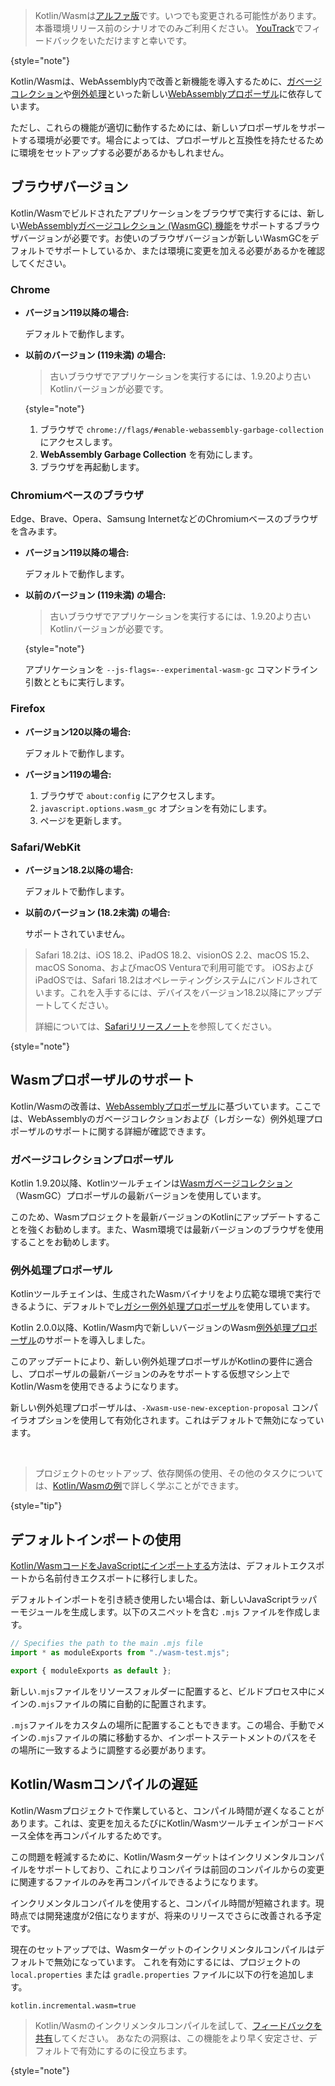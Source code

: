 [//]: # (title: トラブルシューティング)

> Kotlin/Wasmは[アルファ版](components-stability.md)です。いつでも変更される可能性があります。本番環境リリース前のシナリオでのみご利用ください。
> [YouTrack](https://youtrack.jetbrains.com/issue/KT-56492)でフィードバックをいただけますと幸いです。
>
{style="note"}

Kotlin/Wasmは、WebAssembly内で改善と新機能を導入するために、[ガベージコレクション](#garbage-collection-proposal)や[例外処理](#exception-handling-proposal)といった新しい[WebAssemblyプロポーザル](https://webassembly.org/roadmap/)に依存しています。

ただし、これらの機能が適切に動作するためには、新しいプロポーザルをサポートする環境が必要です。場合によっては、プロポーザルと互換性を持たせるために環境をセットアップする必要があるかもしれません。

## ブラウザバージョン

Kotlin/Wasmでビルドされたアプリケーションをブラウザで実行するには、新しい[WebAssemblyガベージコレクション (WasmGC) 機能](https://github.com/WebAssembly/gc)をサポートするブラウザバージョンが必要です。お使いのブラウザバージョンが新しいWasmGCをデフォルトでサポートしているか、または環境に変更を加える必要があるかを確認してください。

### Chrome

*   **バージョン119以降の場合:**

    デフォルトで動作します。

*   **以前のバージョン (119未満) の場合:**

    > 古いブラウザでアプリケーションを実行するには、1.9.20より古いKotlinバージョンが必要です。
    >
    {style="note"}

    1.  ブラウザで `chrome://flags/#enable-webassembly-garbage-collection` にアクセスします。
    2.  **WebAssembly Garbage Collection** を有効にします。
    3.  ブラウザを再起動します。

### Chromiumベースのブラウザ

Edge、Brave、Opera、Samsung InternetなどのChromiumベースのブラウザを含みます。

*   **バージョン119以降の場合:**

    デフォルトで動作します。

*   **以前のバージョン (119未満) の場合:**

    > 古いブラウザでアプリケーションを実行するには、1.9.20より古いKotlinバージョンが必要です。
    >
    {style="note"}

    アプリケーションを `--js-flags=--experimental-wasm-gc` コマンドライン引数とともに実行します。

### Firefox

*   **バージョン120以降の場合:**

    デフォルトで動作します。

*   **バージョン119の場合:**

    1.  ブラウザで `about:config` にアクセスします。
    2.  `javascript.options.wasm_gc` オプションを有効にします。
    3.  ページを更新します。

### Safari/WebKit

*   **バージョン18.2以降の場合:**

    デフォルトで動作します。

*   **以前のバージョン (18.2未満) の場合:**

    サポートされていません。

> Safari 18.2は、iOS 18.2、iPadOS 18.2、visionOS 2.2、macOS 15.2、macOS Sonoma、およびmacOS Venturaで利用可能です。
> iOSおよびiPadOSでは、Safari 18.2はオペレーティングシステムにバンドルされています。これを入手するには、デバイスをバージョン18.2以降にアップデートしてください。
>
> 詳細については、[Safariリリースノート](https://developer.apple.com/documentation/safari-release-notes/safari-18_2-release-notes#Overview)を参照してください。
>
{style="note"}

## Wasmプロポーザルのサポート

Kotlin/Wasmの改善は、[WebAssemblyプロポーザル](https://webassembly.org/roadmap/)に基づいています。ここでは、WebAssemblyのガベージコレクションおよび（レガシーな）例外処理プロポーザルのサポートに関する詳細が確認できます。

### ガベージコレクションプロポーザル

Kotlin 1.9.20以降、Kotlinツールチェインは[Wasmガベージコレクション](https://github.com/WebAssembly/gc)（WasmGC）プロポーザルの最新バージョンを使用しています。

このため、Wasmプロジェクトを最新バージョンのKotlinにアップデートすることを強くお勧めします。また、Wasm環境では最新バージョンのブラウザを使用することをお勧めします。

### 例外処理プロポーザル

Kotlinツールチェインは、生成されたWasmバイナリをより広範な環境で実行できるように、デフォルトで[レガシー例外処理プロポーザル](https://github.com/WebAssembly/exception-handling/blob/master/proposals/exception-handling/legacy/Exceptions.md)を使用しています。

Kotlin 2.0.0以降、Kotlin/Wasm内で新しいバージョンのWasm[例外処理プロポーザル](https://github.com/WebAssembly/exception-handling/blob/main/proposals/exception-handling/Exceptions.md)のサポートを導入しました。

このアップデートにより、新しい例外処理プロポーザルがKotlinの要件に適合し、プロポーザルの最新バージョンのみをサポートする仮想マシン上でKotlin/Wasmを使用できるようになります。

新しい例外処理プロポーザルは、`-Xwasm-use-new-exception-proposal` コンパイラオプションを使用して有効化されます。これはデフォルトで無効になっています。

<p>&nbsp;</p>

> プロジェクトのセットアップ、依存関係の使用、その他のタスクについては、[Kotlin/Wasmの例](https://github.com/Kotlin/kotlin-wasm-examples#readme)で詳しく学ぶことができます。
>
{style="tip"}

## デフォルトインポートの使用

[Kotlin/WasmコードをJavaScriptにインポートする](wasm-js-interop.md)方法は、デフォルトエクスポートから名前付きエクスポートに移行しました。

デフォルトインポートを引き続き使用したい場合は、新しいJavaScriptラッパーモジュールを生成します。以下のスニペットを含む `.mjs` ファイルを作成します。

```Javascript
// Specifies the path to the main .mjs file
import * as moduleExports from "./wasm-test.mjs";

export { moduleExports as default };
```

新しい`.mjs`ファイルをリソースフォルダーに配置すると、ビルドプロセス中にメインの`.mjs`ファイルの隣に自動的に配置されます。

`.mjs`ファイルをカスタムの場所に配置することもできます。この場合、手動でメインの`.mjs`ファイルの隣に移動するか、インポートステートメントのパスをその場所に一致するように調整する必要があります。

## Kotlin/Wasmコンパイルの遅延

Kotlin/Wasmプロジェクトで作業していると、コンパイル時間が遅くなることがあります。これは、変更を加えるたびにKotlin/Wasmツールチェインがコードベース全体を再コンパイルするためです。

この問題を軽減するために、Kotlin/Wasmターゲットはインクリメンタルコンパイルをサポートしており、これによりコンパイラは前回のコンパイルからの変更に関連するファイルのみを再コンパイルできるようになります。

インクリメンタルコンパイルを使用すると、コンパイル時間が短縮されます。現時点では開発速度が2倍になりますが、将来のリリースでさらに改善される予定です。

現在のセットアップでは、Wasmターゲットのインクリメンタルコンパイルはデフォルトで無効になっています。
これを有効にするには、プロジェクトの `local.properties` または `gradle.properties` ファイルに以下の行を追加します。

```text
kotlin.incremental.wasm=true
```

> Kotlin/Wasmのインクリメンタルコンパイルを試して、[フィードバックを共有](https://youtrack.jetbrains.com/issue/KT-72158/Kotlin-Wasm-incremental-compilation-feedback)してください。
> あなたの洞察は、この機能をより早く安定させ、デフォルトで有効にするのに役立ちます。
>
{style="note"}